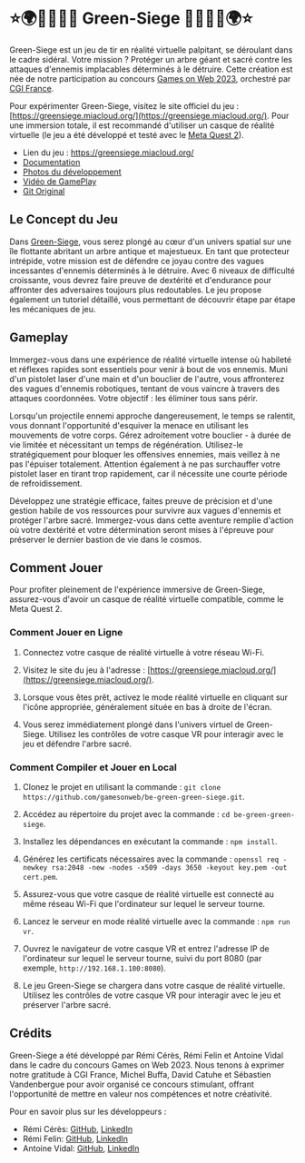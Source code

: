 # ⭐🌍🤖🔫🧑🌳 Green-Siege 🌳🧑🔫🤖🌍⭐

Green-Siege est un jeu de tir en réalité virtuelle palpitant, se déroulant dans le cadre sidéral. Votre mission ? Protéger un arbre géant et sacré contre les attaques d'ennemis implacables déterminés à le détruire. Cette création est née de notre participation au concours [Games on Web 2023](https://www.cgi.com/france/fr-fr/event/games-on-web-2023), orchestré par [CGI France](https://www.cgi.com/france/fr-fr/).

Pour expérimenter Green-Siege, visitez le site officiel du jeu : [https://greensiege.miacloud.org/](https://greensiege.miacloud.org/). Pour une immersion totale, il est recommandé d'utiliser un casque de réalité virtuelle (le jeu a été développé et testé avec le [Meta Quest 2](https://www.meta.com/fr/en/quest/products/quest-2/)).

- Lien du jeu : https://greensiege.miacloud.org/
- [Documentation](./DOCUMENTATION.md)
- [Photos du développement](https://photos.app.goo.gl/UehrKyVD4UDjgxXX9)
- [Vidéo de GamePlay](https://youtu.be/cvqwD1WY90I)
- [Git Original](https://github.com/Brotherta/green-siege)

## Le Concept du Jeu

Dans [Green-Siege](https://greensiege.miacloud.org/), vous serez plongé au cœur d'un univers spatial sur une île flottante abritant un arbre antique et majestueux. En tant que protecteur intrépide, votre mission est de défendre ce joyau contre des vagues incessantes d'ennemis déterminés à le détruire. Avec 6 niveaux de difficulté croissante, vous devrez faire preuve de dextérité et d'endurance pour affronter des adversaires toujours plus redoutables. Le jeu propose également un tutoriel détaillé, vous permettant de découvrir étape par étape les mécaniques de jeu.

## Gameplay

Immergez-vous dans une expérience de réalité virtuelle intense où habileté et réflexes rapides sont essentiels pour venir à bout de vos ennemis. Muni d'un pistolet laser d'une main et d'un bouclier de l'autre, vous affronterez des vagues d'ennemis robotiques, tentant de vous vaincre à travers des attaques coordonnées. Votre objectif : les éliminer tous sans périr.

Lorsqu'un projectile ennemi approche dangereusement, le temps se ralentit, vous donnant l'opportunité d'esquiver la menace en utilisant les mouvements de votre corps. Gérez adroitement votre bouclier - à durée de vie limitée et nécessitant un temps de régénération. Utilisez-le stratégiquement pour bloquer les offensives ennemies, mais veillez à ne pas l'épuiser totalement. Attention également à ne pas surchauffer votre pistolet laser en tirant trop rapidement, car il nécessite une courte période de refroidissement.

Développez une stratégie efficace, faites preuve de précision et d'une gestion habile de vos ressources pour survivre aux vagues d'ennemis et protéger l'arbre sacré. Immergez-vous dans cette aventure remplie d'action où votre dextérité et votre détermination seront mises à l'épreuve pour préserver le dernier bastion de vie dans le cosmos.

## Comment Jouer

Pour profiter pleinement de l'expérience immersive de Green-Siege, assurez-vous d'avoir un casque de réalité virtuelle compatible, comme le Meta Quest 2.

### Comment Jouer en Ligne

1. Connectez votre casque de réalité virtuelle à votre réseau Wi-Fi.
  
2. Visitez le site du jeu à l'adresse : [https://greensiege.miacloud.org/](https://greensiege.miacloud.org/).
  
3. Lorsque vous êtes prêt, activez le mode réalité virtuelle en cliquant sur l'icône appropriée, généralement située en bas à droite de l'écran.
  
4. Vous serez immédiatement plongé dans l'univers virtuel de Green-Siege. Utilisez les contrôles de votre casque VR pour interagir avec le jeu et défendre l'arbre sacré.

### Comment Compiler et Jouer en Local

1. Clonez le projet en utilisant la commande : `git clone https://github.com/gamesonweb/be-green-green-siege.git`.
  
2. Accédez au répertoire du projet avec la commande : `cd be-green-green-siege`.
  
3. Installez les dépendances en exécutant la commande : `npm install`.
  
4. Générez les certificats nécessaires avec la commande : `openssl req -newkey rsa:2048 -new -nodes -x509 -days 3650 -keyout key.pem -out cert.pem`.
  
5. Assurez-vous que votre casque de réalité virtuelle est connecté au même réseau Wi-Fi que l'ordinateur sur lequel le serveur tourne.
  
6. Lancez le serveur en mode réalité virtuelle avec la commande : `npm run vr`.
  
7. Ouvrez le navigateur de votre casque VR et entrez l'adresse IP de l'ordinateur sur lequel le serveur tourne, suivi du port 8080 (par exemple, `http://192.168.1.100:8080`).
  
8. Le jeu Green-Siege se chargera dans votre casque de réalité virtuelle. Utilisez les contrôles de votre casque VR pour interagir avec le jeu et préserver l'arbre sacré.
  
## Crédits

Green-Siege a été développé par Rémi Cérès, Rémi Felin et Antoine Vidal dans le cadre du concours Games on Web 2023. Nous tenons à exprimer notre gratitude à CGI France, Michel Buffa, David Catuhe et Sébastien Vandenbergue pour avoir organisé ce concours stimulant, offrant l'opportunité de mettre en valeur nos compétences et notre créativité.

Pour en savoir plus sur les développeurs :

- Rémi Cérès: [GitHub](https://github.com/remiceres), [LinkedIn](https://www.linkedin.com/in/remiceres/)
- Rémi Felin: [GitHub](https://github.com/RemiFELIN), [LinkedIn](https://www.linkedin.com/in/r%C3%A9mi-felin-b100b8173/)
- Antoine Vidal: [GitHub](https://github.com/Brotherta), [LinkedIn](https://www.linkedin.com/in/antoine-vidal-mazuy)